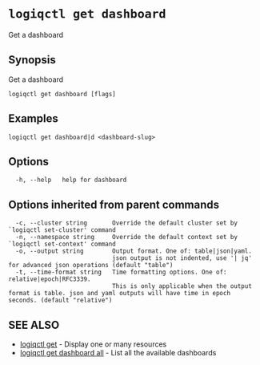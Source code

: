 # `logiqctl get dashboard`

Get a dashboard

## Synopsis

Get a dashboard

```
logiqctl get dashboard [flags]
```

## Examples

```
logiqctl get dashboard|d <dashboard-slug>
```

## Options

```
  -h, --help   help for dashboard
```

## Options inherited from parent commands

```
  -c, --cluster string       Override the default cluster set by `logiqctl set-cluster' command
  -n, --namespace string     Override the default context set by `logiqctl set-context' command
  -o, --output string        Output format. One of: table|json|yaml. 
                             json output is not indented, use '| jq' for advanced json operations (default "table")
  -t, --time-format string   Time formatting options. One of: relative|epoch|RFC3339. 
                             This is only applicable when the output format is table. json and yaml outputs will have time in epoch seconds. (default "relative")
```

## SEE ALSO

* [logiqctl get](/get/logiqctl_get)	 - Display one or many resources
* [logiqctl get dashboard all](/get/logiqctl_get_dashboard_all)	 - List all the available dashboards

